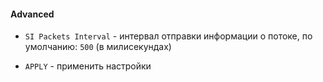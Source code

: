 #### Advanced

- `SI Packets Interval` - интервал отправки информации о потоке, по умолчанию: `500` (в милисекундах)

- `APPLY` - применить настройки
